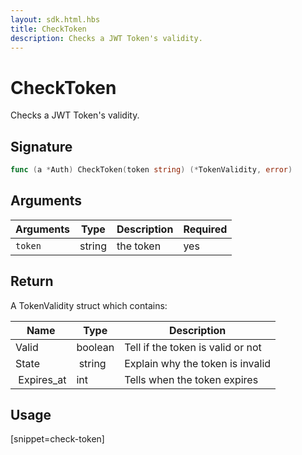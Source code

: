 ```yaml
---
layout: sdk.html.hbs
title: CheckToken
description: Checks a JWT Token's validity.
---
```


# CheckToken

Checks a JWT Token's validity.

## Signature

```go
func (a *Auth) CheckToken(token string) (*TokenValidity, error)
```

## Arguments

| Arguments    | Type    | Description | Required
|--------------|---------|-------------|----------
| `token` | string | the token    | yes

## Return

A TokenValidity struct which contains:

| Name                | Type    | Description                                                                                                      
| ------------------- | ------- | -----------------------------------
| Valid               | boolean    | Tell if the token is valid or not
| State               | string  | Explain why the token is invalid
| Expires_at          | int     | Tells when the token expires

## Usage

[snippet=check-token]

